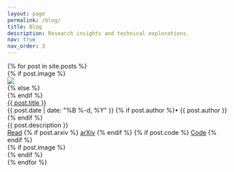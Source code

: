 ```yaml
---
layout: page
permalink: /blog/
title: Blog
description: Research insights and technical explorations.
nav: true
nav_order: 3
---
```


<div class="publications">
  {% for post in site.posts %}
    <div class="publication">
      <div class="row">
        {% if post.image %}
          <div class="col-sm-3">
            <img class="preview z-depth-1 rounded" src="{{ post.image | relative_url }}">
          </div>
          <div class="col-sm-9">
        {% else %}
          <div class="col-sm-12">
        {% endif %}
          <div class="title">
            <a href="{{ post.url | relative_url }}">{{ post.title }}</a>
          </div>
          <div class="author">
            {{ post.date | date: "%B %-d, %Y" }}
            {% if post.author %}• {{ post.author }}{% endif %}
          </div>
          <div class="periodical">
            {{ post.description }}
          </div>
          <div class="links">
            <a href="{{ post.url | relative_url }}" class="btn btn-sm z-depth-0" role="button">Read</a>
            {% if post.arxiv %}
              <a href="http://arxiv.org/abs/{{ post.arxiv }}" class="btn btn-sm z-depth-0" role="button">arXiv</a>
            {% endif %}
            {% if post.code %}
              <a href="{{ post.code }}" class="btn btn-sm z-depth-0" role="button">Code</a>
            {% endif %}
          </div>
        {% if post.image %}
          </div>
        {% endif %}
        </div>
      </div>
    </div>
  {% endfor %}
</div>
